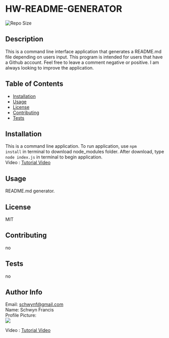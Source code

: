# HW-README-GENERATOR
![Repo Size](https://img.shields.io/github/repo-size/schwynf/HW-README-GENERATOR)

## Description <span id="d"></span> 
This is a command line interface application that generates a README.md file depending on users input. This program is intended for users that have a Github account. Feel free to leave a comment negative or positive. I am always looking to improve the application.
 
## Table of Contents 
 <ul>
    <li><a href="#i">Installation</a></li>
    <li><a href="#u">Usage</a></li>
    <li><a href="#l">License</a></li>
    <li><a href="#c">Contributing</a></li>
    <li><a href="#t">Tests</a></li>
</ul> 
 
## Installation <span id="i"></span> 
This is a command line application. To run application, use <code>npm install</code> in terminal to download node_modules folder. After download, type <code>node index.js</code> in terminal to begin application.
<br>
Video : <a href="https://schwynf.github.io/HW-README-GENERATOR/">Tutorial Video</a><br>
 
## Usage <span id="u"></span> 
README.md generator. <br>
 
## License <span id="l"></span> 
MIT 
 
## Contributing <span id="c"></span> 
no 
 
## Tests <span id="t"></span> 
no 
 
## Author Info 
 Email: schwynf@gmail.com<br>
 Name: Schwyn Francis<br>
 Profile Picture: <br> ![](https://avatars.githubusercontent.com/u/59147321?) 

Video : <a href="https://schwynf.github.io/HW-README-GENERATOR/">Tutorial Video</a><br>